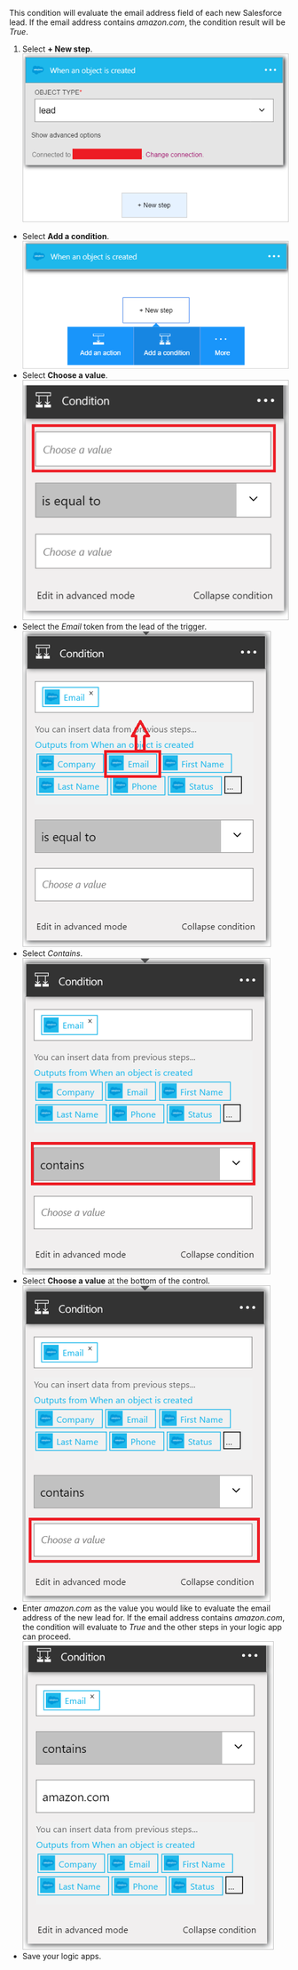 This condition will evaluate the email address field of each new Salesforce lead. If the email address contains *amazon.com*, the condition result will be *True*.

1. Select **+ New step**.  
![Salesforce condition image 1](./media/connectors-create-api-salesforce/condition-1.png)   
- Select **Add a condition**.    
![Salesforce condition image 2](./media/connectors-create-api-salesforce/condition-2.png)  
- Select **Choose a value**.    
![Salesforce condition image 3](./media/connectors-create-api-salesforce/condition-3.png)  
- Select the *Email* token from the lead of the trigger.    
![Salesforce condition image 4](./media/connectors-create-api-salesforce/condition-4.png)  
- Select *Contains*.      
![Salesforce condition image 5](./media/connectors-create-api-salesforce/condition-5.png)  
- Select **Choose a value** at the bottom of the control.     
![Salesforce condition image 6](./media/connectors-create-api-salesforce/condition-6.png)  
- Enter *amazon.com* as the value you would like to evaluate the email address of the new lead for. If the email address contains *amazon.com*, the condition will evaluate to *True* and the other steps in your logic app can proceed.    
![Salesforce condition image 7](./media/connectors-create-api-salesforce/condition-7.png)  
- Save your logic apps.  



<!--HONumber=Oct16_HO2-->


